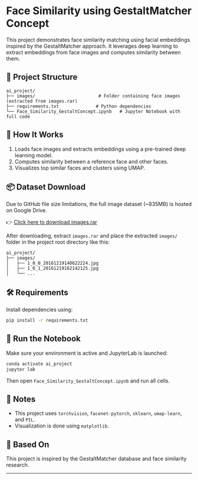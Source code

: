 # Face Similarity using GestaltMatcher Concept

This project demonstrates face similarity matching using facial embeddings inspired by the GestaltMatcher approach. It leverages deep learning to extract embeddings from face images and computes similarity between them.

## 📁 Project Structure

```
ai_project/
├── images/                        # Folder containing face images (extracted from images.rar)
├── requirements.txt              # Python dependencies
└── Face_Similarity_GestaltConcept.ipynb   # Jupyter Notebook with full code
```

## 🚀 How It Works

1. Loads face images and extracts embeddings using a pre-trained deep learning model.
2. Computes similarity between a reference face and other faces.
3. Visualizes top similar faces and clusters using UMAP.

## 📦 Dataset Download

Due to GitHub file size limitations, the full image dataset (~835MB) is hosted on Google Drive.

👉 [Click here to download images.rar](https://drive.google.com/uc?export=download&id=1XDRAR2CcDu1cMHRFHMPjc9_9ZDb9gQAC)

After downloading, extract `images.rar` and place the extracted `images/` folder in the project root directory like this:

```
ai_project/
├── images/
│   ├── 1_0_0_20161219140622224.jpg
│   ├── 1_0_1_20161219162142125.jpg
│   └── ...
```

## 🛠 Requirements

Install dependencies using:

```bash
pip install -r requirements.txt
```

## 📒 Run the Notebook

Make sure your environment is active and JupyterLab is launched:

```bash
conda activate ai_project
jupyter lab
```

Then open `Face_Similarity_GestaltConcept.ipynb` and run all cells.

## 📌 Notes

- This project uses `torchvision`, `facenet-pytorch`, `sklearn`, `umap-learn`, and `PIL`.
- Visualization is done using `matplotlib`.

## 🧠 Based On

This project is inspired by the GestaltMatcher database and face similarity research.

---
